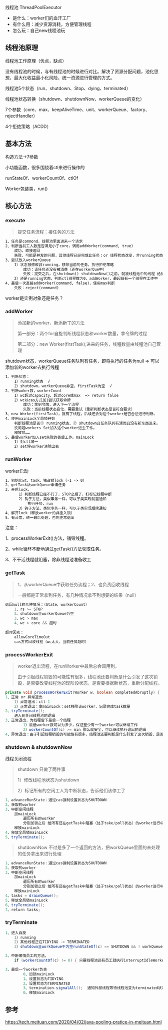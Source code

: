 
线程池 ThreadPoolExecutor
- 是什么：worker们的血汗工厂
- 有什么用：减少资源消耗，方便管理线程
- 怎么玩：自己new线程池玩



## 线程池原理

线程池工作原理（优点，缺点）

没有线程池的时候，与有线程池的时候进行对比。解决了资源分配问题，池化思想，最大化收益最小化风险，统一资源进行管理的方式。



线程池5个状态（run、shutdown、Stop、dying、terminated）

线程池状态转换（shutdown、shutdownNow、workerQueue的变化）

7个参数（core、max、keepAliveTime、unit、workerQueue、factory、rejectHandler）

4个拒绝策略（ACDD）



## 基本方法

构造方法->7参数

小功能函数，很多围绕着ctl来进行操作的

runStateOf、workerCountOf、ctlOf

Worker包装类，run()



## 核心方法

### execute

> 提交任务流程：接任务的方法

```txt
1、任务是commond，线程池里面进来一个请求
2、判断当前工人数是否满足小于core，调用addWorker(command, true)
	成功，直接返回
	失败，可能是并发的问题，其他线程已经完成此任务；or 线程状态改变，非running状态
3、尝试放入workerQueue
	1）状态被修改非running，移除当前的任务，执行拒绝策略
		成功：该任务还没有被消费（还在workerQue中）
		失败：提交之后，在shutdown() shutdownNow()之前，就被线程池中的线程 给处理。
	2）还是running状态，判断ctl线程数为0，addWorker，最起码有一个线程在工作中
4、最后一次直接addWorker(command, false)，使用max判断
	失败：reject(command)
```



worker是实例对象还是任务？



### addWorker

> 添加新的worker，新添新丁的方法
>
> 第一部分：两个for自旋判断线程状态和worker数量，拿令牌的过程
>
> 第二部分：new Worker(firstTask);进来的任务，线程数量由线程池自己管理

shutdown状态，workerQueue任务队列有任务，即将执行的任务为null => 可以添加新的worker去执行线程



```txt
1、判断状态：
	1）running状态  √
	2）shutdown，workerQueue非空，firstTask为空  √
2、判断woker数，workerCount
	1）wc超过capacity、超过core或max  => return false
	2）wc以cas方式加1尝试获取令牌
		成功：拿到令牌，进入下一个流程
		失败：当前线程状态变化，需要重试（重新判断状态是否符合要求）
3、new Worker(firstTask)，就有了线程，后续还会对这个worker是否合法进行判断。
4、使用mainLock全局锁开始
	判断线程池是否① running状态、② shutdown且任务队列有活而且没有新东西进来。
	没问题workers Set加入这个worker进去工作。
	释放锁……
5、最后worker加入set失败的善后工作。mainLock
	1）对ctl减一
	2）set将worker清除出去
```







### runWorker

worker启动

```txt
1、初始化wt、task、独占锁lock（-1 -> 0）
2、getTask从workQueue申请任务
3、开启lock，
      1）判断线程已经不行了，STOP之后了，打标记线程中断
      2）钩子方法，类似事务一样，可以子类实现前置通知
          执行任务，run
      3）钩子方法，类似事务一样，可以子类实现后续通知
4、解开lock（释放worker的非重入锁）
5、有异常，统一最后处理，否则正常退出
```



注意：

1、processWorkerExit()方法，销毁线程。

2、while循环不断地通过getTask()方法获取任务。

3、不干活线程就阻塞，除非线程池准备收工





### getTask

> 1、从workerQueue中获取任务流程；2、也负责回收线程
>
> 一般都是正常拿到任务，有几种情况拿不到想要的结果（null）

```java
返回null的几种情况：（State、workerCount）
    1、rs >= STOP 
    2、shutdown且workerQueue为空
    3、wc > max
    4、wc > core && 超时
    
超时因素：
    allowCoreTimeOut
    cas方式回收线程（wc太大、当前任务超时）
```





### processWorkerExit

> worker退出流程，在runWorker中最后总会调用到。
>
> 由于引起线程销毁的可能性有很多，线程池还要判断是什么引发了这次销毁，是否要改变线程池的现阶段状态，是否要根据新状态，重新分配线程。

```java
private void processWorkerExit(Worker w, boolean completedAbruptly) {
1、正常 or 异常退出
    1）异常退出：ctl-1
    2）正常退出：拿mainLock；set移除该worker，记录完成task数量
2、tryTerminate();  
    进入到关闭线程池的逻辑
3、正常退出，为线程留下最后一个线程
        1）最低worker数可以为多少，保证至少有一个worker可以继续工作
        2）workerCountOf(c) >= min 那么就安全，可以继续执行退出的逻辑
4、异常退出：由于引起线程销毁的可能性有很多，线程池还要判断是什么引发了这次销毁，是否要改变线程池的现阶段状态，是否要根据新状态，重新分配线程。
```









### shutdown & shutdownNow 

线程关闭流程



> shutdown 只做了两件事
>
> 1）修改线程池状态为shutdown
>
> 2）标记所有的空闲工人为中断状态，告诉他们该停工了

```java
1、advanceRunState：通过cas强制设置状态为SHUTDOWN
2、获取的worker
3、中断空闲线程
	加mainLock
    	遍历所有的worker
    	分别加锁之后 给所有还在getTask中阻塞（处于take/poll状态）的worker进行中断标记
	释放mainLock
4、释放全局锁mainLock
5、tryTerminate();
```



> shutdownNow 不过是多了一个返回的方法，把workQueue里面的未处理的任务拿出来进行处理

``` java
1、advanceRunState：通过cas强制设置状态为SHUTDOWN
2、获取的worker
3、中断空闲线程
    加mainLock
        遍历所有的worker
    	分别加锁之后 给所有还在getTask中阻塞（处于take/poll状态）的worker进行中断标记
    释放mainLock
4、tasks = drainQueue();
5、释放全局锁mainLock
6、tryTerminate();
7、return tasks;
```



### tryTerminate

```java
1、进入自旋
    1）running
    2）其他线程正在TIDYING -> TERMINATED
    3）shutdown且workQueue不为空runStateOf(c) == SHUTDOWN && ! workQueue.isEmpty()

2、中断懒惰员工的方法。
    if (workerCountOf(c) != 0) { 只要线程池还有员工就执行interruptIdleWorkers

3、最后一个worker负责
        0、加锁mainLock
        1、设置状态为TIDYING
        2、设置状态为TERMINATED
        3、termination.signalAll();  通知外部线程等待线程池变为terminated状态
        0、释放mainLock
```










## 参考

https://tech.meituan.com/2020/04/02/java-pooling-pratice-in-meituan.html